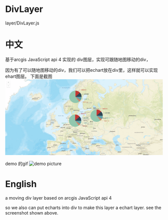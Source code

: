 # DivLayer
layer/DivLayer.js
# 中文



基于arcgis JavaScript api 4 实现的 div图层，实现可跟随地图移动的div，

因为有了可以随地图移动的div，我们可以把echart放在div里，这样就可以实现ehart图层。
下面是截图
![demo picture](https://github.com/Baozi926/DivLayer/blob/master/echarts.png?raw=true)

demo 的gif
![demo picture](https://github.com/Baozi926/DivLayer/blob/master/echartLayer.gif?raw=true)


# English

a moving div layer based on arcgis JavaScript api 4

so we also can put echarts into div to make this layer a echart layer. see the screenshot shown above. 
